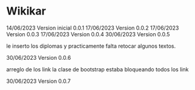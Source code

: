 # Wikikar

14/06/2023  Version inicial 0.0.1
17/06/2023  Version 0.0.2
17/06/2023  Version 0.0.3
17/06/2023  Version 0.0.4
30/06/2023  Version 0.0.5

le inserto los diplomas y practicamente falta retocar algunos textos.

30/06/2023  Version 0.0.6

arreglo de los link la clase de bootstrap estaba bloqueando todos los link

30/06/2023  Version 0.0.7